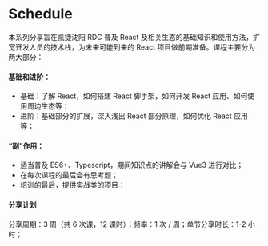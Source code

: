 ---
---

# Schedule

本系列分享旨在凯捷沈阳 RDC 普及 React 及相关生态的基础知识和使用方法，扩宽开发人员的技术栈，为未来可能到来的 React 项目做前期准备。课程主要分为两大部分：

<div class="mt-6" />

#### 基础和进阶：
- 基础：了解 React，如何搭建 React 脚手架，如何开发 React 应用、如何使用周边生态等；
- 进阶：基础部分的扩展，深入浅出 React 部分原理，如何优化 React 应用等；

<div class="mt-5" />

#### “副”作用：
- 适当普及 ES6+、Typescript，期间知识点的讲解会与 Vue3 进行对比；
- 在每次课程的最后会有思考题；
- 培训的最后，提供实战类的项目；

<div class="mt-5" />

#### 分享计划

分享周期：3 周（共 6 次课，12 课时）；频率：1 次 / 周；单节分享时长：1-2 小时；